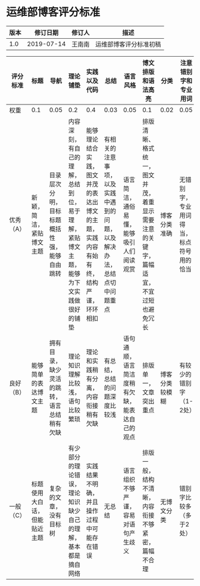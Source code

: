 # 运维部博客评分标准

|版本|修订日期|修订人|描述|
|-|-|-|-|
|1.0|2019-07-14|王南南|运维部博客评分标准初稿|

|评分标准|标题|导航|理论铺垫|实践以及代码|总结|语言风格|博文排版和语法高亮|分类|注意错别字和专业用词|
|-|-|-|-|-|-|-|-|-|-|
|权重|0.1|0.05|0.2|0.4|0.03|0.05|0.1|0.02|0.05|
|优秀（A）|新颖，简洁，紧贴博文主题|目录层次分明，目标标题概括性强，能够自由跳转|内容深刻，有自己的理解，总结到位，易于理解，紧贴博文主题，能够为下文实践做很好的铺垫|能够理论结合实践，图文并茂的表达出博文的主题，实践内容有始有终，结构严谨，环环相扣|有相关的注意事项，以及实践中遇到的问题，以及解决办法，总结点切中问题重点|语言简洁，通俗易懂，能够吸引人们阅读观赏|排版清晰、格式统一，图文并茂，着重显示需要注意的关键字，篇幅适宜，不宜过短也避免冗长|博客分类准确|无错别字，专业用词得当，标点符号用的恰当|
|良好（B）|能够简单的表达博文主题|拥有目录，缺少灵活的跳转，语言总结稍有欠缺|理论知识理解比较浅，语句比较繁琐|理论和实践稍有分离，内容衔接稍有欠缺|有总结，总结的问题深度比较浅|语句通顺，语言简洁度稍有欠缺，能表达自己的观点|排版单一，文章突出重点|博客分类较模糊|有较少的错别字（1-2处）|
|一般（C）|标题使用大白话，但能贴近主题|复杂的文章，没有目标树|有少部分的理论错误，理论知识缺少自己的理解，基本都是摘自网络|实践结果不明确，并且操作过程中可能存在错误|无总结|语言组织不够严谨，容易对语句产生歧义|排版一般，结构不清晰，内容衔接不够紧密，篇幅不合理|无博文分类|错别字比较多（多于2处）|